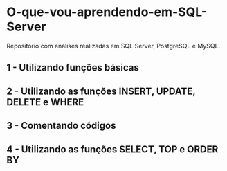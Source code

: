 # O-que-vou-aprendendo-em-SQL-Server
Repositório com análises realizadas em SQL Server, PostgreSQL e MySQL.

## 1 - Utilizando funções básicas

## 2 - Utilizando as funções INSERT, UPDATE, DELETE e WHERE

## 3 - Comentando códigos
 
## 4 - Utilizando as funções SELECT, TOP e ORDER BY
